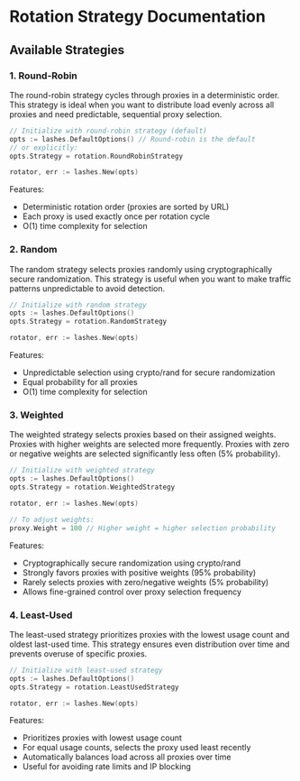 # Rotation Strategy Documentation

## Available Strategies

### 1. Round-Robin

The round-robin strategy cycles through proxies in a deterministic order. This strategy is ideal when you want to distribute load evenly across all proxies and need predictable, sequential proxy selection.

```go
// Initialize with round-robin strategy (default)
opts := lashes.DefaultOptions() // Round-robin is the default
// or explicitly:
opts.Strategy = rotation.RoundRobinStrategy

rotator, err := lashes.New(opts)
```

Features:
- Deterministic rotation order (proxies are sorted by URL)
- Each proxy is used exactly once per rotation cycle
- O(1) time complexity for selection

### 2. Random

The random strategy selects proxies randomly using cryptographically secure randomization. This strategy is useful when you want to make traffic patterns unpredictable to avoid detection.

```go
// Initialize with random strategy
opts := lashes.DefaultOptions()
opts.Strategy = rotation.RandomStrategy

rotator, err := lashes.New(opts)
```

Features:
- Unpredictable selection using crypto/rand for secure randomization
- Equal probability for all proxies
- O(1) time complexity for selection

### 3. Weighted

The weighted strategy selects proxies based on their assigned weights. Proxies with higher weights are selected more frequently. Proxies with zero or negative weights are selected significantly less often (5% probability).

```go
// Initialize with weighted strategy
opts := lashes.DefaultOptions()
opts.Strategy = rotation.WeightedStrategy

rotator, err := lashes.New(opts)

// To adjust weights:
proxy.Weight = 100 // Higher weight = higher selection probability
```

Features:
- Cryptographically secure randomization using crypto/rand
- Strongly favors proxies with positive weights (95% probability)
- Rarely selects proxies with zero/negative weights (5% probability)
- Allows fine-grained control over proxy selection frequency

### 4. Least-Used

The least-used strategy prioritizes proxies with the lowest usage count and oldest last-used time. This strategy ensures even distribution over time and prevents overuse of specific proxies.

```go
// Initialize with least-used strategy
opts := lashes.DefaultOptions()
opts.Strategy = rotation.LeastUsedStrategy

rotator, err := lashes.New(opts)
```

Features:
- Prioritizes proxies with lowest usage count
- For equal usage counts, selects the proxy used least recently
- Automatically balances load across all proxies over time
- Useful for avoiding rate limits and IP blocking
